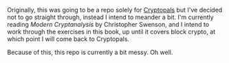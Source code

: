 Originally, this was going to be a repo solely for [Cryptopals](http://cryptopals.com/) but I've decided not to go straight through, instead I intend to meander a bit. I'm currently reading _Modern Cryptanalysis_ by Christopher Swenson, and I intend to work through the exercises in this book, up until it covers block crypto, at which point I will come back to Cryptopals.

Because of this, this repo is currently a bit messy. Oh well.